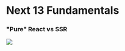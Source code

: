 <div>
  <h1>Next 13 Fundamentals</h1>
  
  <div>
    <h3>"Pure" React vs SSR </h3>
    <img src="/github/ssr.png"  />
  </div>
  
<div>
